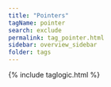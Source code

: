```yaml
---
title: "Pointers"
tagName: pointer
search: exclude
permalink: tag_pointer.html
sidebar: overview_sidebar
folder: tags
---
```

{% include taglogic.html %}
